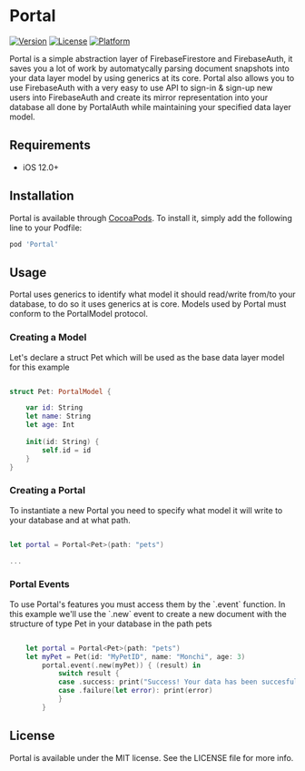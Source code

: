 # Portal
[![Version](https://img.shields.io/cocoapods/v/Portal.svg?style=flat)](https://cocoapods.org/pods/Portal)
[![License](https://img.shields.io/cocoapods/l/Portal.svg?style=flat)](https://cocoapods.org/pods/Portal)
[![Platform](https://img.shields.io/cocoapods/p/Portal.svg?style=flat)](https://cocoapods.org/pods/Portal)

Portal is a simple abstraction layer of FirebaseFirestore and FirebaseAuth, it saves you a lot of work by automatycally parsing  document snapshots into your data layer model by using generics at its core. Portal also allows you to use FirebaseAuth with a very easy to use API to sign-in & sign-up new users into FirebaseAuth and create its mirror representation into your  database all done by PortalAuth while maintaining your specified data layer model.

## Requirements

- iOS 12.0+

## Installation

Portal is available through [CocoaPods](https://cocoapods.org). To install
it, simply add the following line to your Podfile:

```ruby
pod 'Portal'
```
## Usage
<p> Portal uses generics to identify what model it should read/write from/to your database, to do so it uses generics at is core. Models used by Portal must conform to the PortalModel protocol. </p>

### Creating a Model
<p> Let's declare a struct Pet which will be used as the base data layer model for this example</p>

```swift

struct Pet: PortalModel {

    var id: String
    let name: String
    let age: Int
    
    init(id: String) {
        self.id = id
    }
}

```

### Creating a Portal
<p>To instantiate a new Portal you need to specify what model it will write to your database and at what path.</p>
  
```swift

let portal = Portal<Pet>(path: "pets")

...

```
### Portal Events
<p> To use Portal's features you must access them by the `.event` function. In this example we'll use the `.new` event to create a new document with the structure of type Pet in your database in the path pets </p>

```swift 

    let portal = Portal<Pet>(path: "pets")
    let myPet = Pet(id: "MyPetID", name: "Monchi", age: 3)
        portal.event(.new(myPet)) { (result) in
            switch result {
            case .success: print("Success! Your data has been succesfully created")
            case .failure(let error): print(error)
            }
        }

```

## License

Portal is available under the MIT license. See the LICENSE file for more info.
